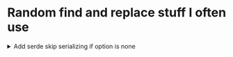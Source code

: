 # Random find and replace stuff I often use

<details><summary>Add serde skip serializing if option is none</summary>

> [!NOTE]
> I couldnt figure out how to avoid matching the field if it already has the serde avoid serializing thing
> so either just be careful when doing that or just remove all the serde stop serializing if option is none tags first

### search:
```regex
(\W+)([^\/]*):( *)Option<(.*)>,
```
### replace:
```rust
#[serde(skip_serializing_if = "Option::is_none")]
${1}${2}:${3}Option<${4}>,
```

</details>
